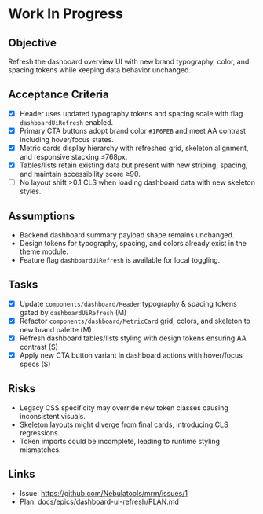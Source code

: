 # Work In Progress

## Objective
Refresh the dashboard overview UI with new brand typography, color, and spacing tokens while keeping data behavior unchanged.

## Acceptance Criteria
- [x] Header uses updated typography tokens and spacing scale with flag `dashboardUiRefresh` enabled.
- [x] Primary CTA buttons adopt brand color `#1F6FEB` and meet AA contrast including hover/focus states.
- [x] Metric cards display hierarchy with refreshed grid, skeleton alignment, and responsive stacking ≤768px.
- [x] Tables/lists retain existing data but present with new striping, spacing, and maintain accessibility score ≥90.
- [ ] No layout shift >0.1 CLS when loading dashboard data with new skeleton styles.

## Assumptions
- Backend dashboard summary payload shape remains unchanged.
- Design tokens for typography, spacing, and colors already exist in the theme module.
- Feature flag `dashboardUiRefresh` is available for local toggling.

## Tasks
- [x] Update `components/dashboard/Header` typography & spacing tokens gated by `dashboardUiRefresh` (M)
- [x] Refactor `components/dashboard/MetricCard` grid, colors, and skeleton to new brand palette (M)
- [x] Refresh dashboard tables/lists styling with design tokens ensuring AA contrast (S)
- [x] Apply new CTA button variant in dashboard actions with hover/focus specs (S)

## Risks
- Legacy CSS specificity may override new token classes causing inconsistent visuals.
- Skeleton layouts might diverge from final cards, introducing CLS regressions.
- Token imports could be incomplete, leading to runtime styling mismatches.

## Links
- Issue: https://github.com/Nebulatools/mrm/issues/1
- Plan: docs/epics/dashboard-ui-refresh/PLAN.md
